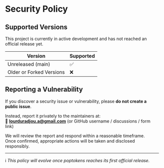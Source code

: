 # Security Policy

## Supported Versions

This project is currently in active development and has not reached an official release yet.

| Version | Supported          |
| ------- | ------------------ |
| Unreleased (main) | ✅ |
| Older or Forked Versions | ❌ |

## Reporting a Vulnerability

If you discover a security issue or vulnerability, please **do not create a public issue**.

Instead, report it privately to the maintainers at:  
📧 **lourduradjou.a@gmail.com** (or GitHub username / discussions / form link)

We will review the report and respond within a reasonable timeframe.  
Once confirmed, appropriate actions will be taken and disclosed responsibly.

---

ℹ️ *This policy will evolve once poptokens reaches its first official release.*
